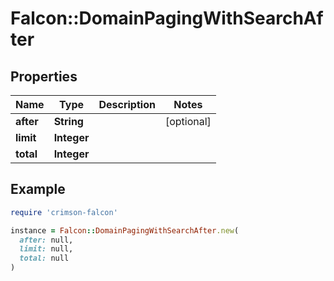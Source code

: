 # Falcon::DomainPagingWithSearchAfter

## Properties

| Name | Type | Description | Notes |
| ---- | ---- | ----------- | ----- |
| **after** | **String** |  | [optional] |
| **limit** | **Integer** |  |  |
| **total** | **Integer** |  |  |

## Example

```ruby
require 'crimson-falcon'

instance = Falcon::DomainPagingWithSearchAfter.new(
  after: null,
  limit: null,
  total: null
)
```

